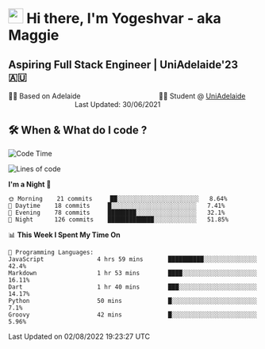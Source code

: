 <h1><img src="https://emojis.slackmojis.com/emojis/images/1531849430/4246/blob-sunglasses.gif?1531849430" width="30"/> Hi there, I'm Yogeshvar - aka Maggie</h1>

## Aspiring Full Stack Engineer | UniAdelaide'23 🇦🇺  
🏂🏻  Based on Adelaide &nbsp;&nbsp;&nbsp;&nbsp;&nbsp;&nbsp;&nbsp;&nbsp;&nbsp;&nbsp;&nbsp;&nbsp;&nbsp;&nbsp;&nbsp;&nbsp;&nbsp;&nbsp;&nbsp;&nbsp;&nbsp;&nbsp;&nbsp;&nbsp;&nbsp;&nbsp;&nbsp;&nbsp;&nbsp;&nbsp;&nbsp;&nbsp;&nbsp;&nbsp;&nbsp;&nbsp;&nbsp;&nbsp;&nbsp;👨‍💻 Student @ [UniAdelaide](https://www.adelaide.edu.au)   &nbsp;&nbsp;&nbsp;&nbsp;&nbsp;&nbsp;&nbsp;&nbsp;&nbsp;&nbsp;&nbsp;&nbsp;&nbsp;&nbsp;&nbsp;&nbsp;&nbsp;&nbsp;&nbsp;&nbsp;&nbsp;&nbsp;&nbsp;&nbsp;&nbsp;&nbsp;&nbsp;&nbsp;&nbsp;&nbsp;&nbsp;&nbsp; &nbsp;Last Updated: 30/06/2021

## 🛠 When & What do I code ?  

<!--START_SECTION:waka-->
![Code Time](http://img.shields.io/badge/Code%20Time-1%2C597%20hrs%209%20mins-blue)

![Lines of code](https://img.shields.io/badge/From%20Hello%20World%20I%27ve%20Written-2%20Million%20lines%20of%20code-blue)

**I'm a Night 🦉** 

```text
🌞 Morning    21 commits     ██░░░░░░░░░░░░░░░░░░░░░░░   8.64% 
🌆 Daytime    18 commits     █░░░░░░░░░░░░░░░░░░░░░░░░   7.41% 
🌃 Evening    78 commits     ████████░░░░░░░░░░░░░░░░░   32.1% 
🌙 Night      126 commits    █████████████░░░░░░░░░░░░   51.85%

```


📊 **This Week I Spent My Time On** 

```text
💬 Programming Languages: 
JavaScript               4 hrs 59 mins       ██████████░░░░░░░░░░░░░░░   42.4% 
Markdown                 1 hr 53 mins        ████░░░░░░░░░░░░░░░░░░░░░   16.11% 
Dart                     1 hr 40 mins        ███░░░░░░░░░░░░░░░░░░░░░░   14.17% 
Python                   50 mins             █░░░░░░░░░░░░░░░░░░░░░░░░   7.1% 
Groovy                   42 mins             █░░░░░░░░░░░░░░░░░░░░░░░░   5.96%

```


 Last Updated on 02/08/2022 19:23:27 UTC
<!--END_SECTION:waka-->
